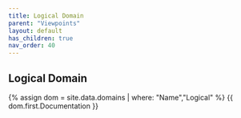 ```yaml
---
title: Logical Domain
parent: "Viewpoints"
layout: default
has_children: true
nav_order: 40
---
```

## Logical Domain
{% assign dom = site.data.domains | where: "Name","Logical" %}
{{ dom.first.Documentation }}
